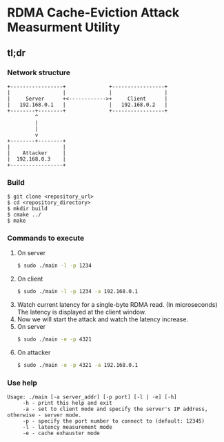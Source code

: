 # RDMA Cache-Eviction Attack Measurment Utility 

## tl;dr

### Network structure
```
+-----------------+              +-----------------+
|                 |              |                 |
|     Server      +<------------>+     Client      |
|   192.168.0.1   |              |   192.168.0.2   |
+--------+--------+              +-----------------+
         ^
         |
         |
         v
+--------+--------+
|                 |
|    Attacker     |
|  192.168.0.3    |
+-----------------+

```
### Build
```shell
$ git clone <repository_url>
$ cd <repository_directory>
$ mkdir build
$ cmake ../
$ make
```
### Commands to execute
1. On server
   ```bash
   $ sudo ./main -l -p 1234
   ```
2. On client
    ```bash
    $ sudo ./main -l -p 1234 -a 192.168.0.1
    ```
3. Watch current latency for a single-byte RDMA read. (In microseconds) The latency is displayed at the client window.
4. Now we will start the attack and watch the latency increase.
5. On server
    ```bash
    $ sudo ./main -e -p 4321
    ```
6. On attacker
   ```bash
   $ sudo ./main -e -p 4321 -a 192.168.0.1
   ```

### Use help
```
Usage: ./main [-a server_addr] [-p port] [-l | -e] [-h]
	 -h - print this help and exit
	 -a - set to client mode and specify the server's IP address, otherwise - server mode.
	 -p - specify the port number to connect to (default: 12345)
	 -l - latency measurement mode
	 -e - cache exhauster mode
```